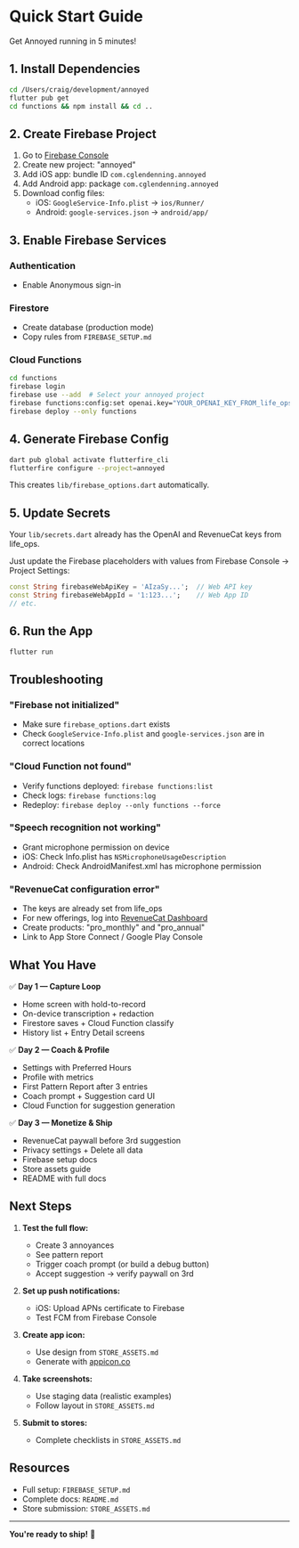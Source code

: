 # Quick Start Guide

Get Annoyed running in 5 minutes!

## 1. Install Dependencies

```bash
cd /Users/craig/development/annoyed
flutter pub get
cd functions && npm install && cd ..
```

## 2. Create Firebase Project

1. Go to [Firebase Console](https://console.firebase.google.com/)
2. Create new project: "annoyed"
3. Add iOS app: bundle ID `com.cglendenning.annoyed`
4. Add Android app: package `com.cglendenning.annoyed`
5. Download config files:
   - iOS: `GoogleService-Info.plist` → `ios/Runner/`
   - Android: `google-services.json` → `android/app/`

## 3. Enable Firebase Services

### Authentication
- Enable Anonymous sign-in

### Firestore
- Create database (production mode)
- Copy rules from `FIREBASE_SETUP.md`

### Cloud Functions
```bash
cd functions
firebase login
firebase use --add  # Select your annoyed project
firebase functions:config:set openai.key="YOUR_OPENAI_KEY_FROM_life_ops"
firebase deploy --only functions
```

## 4. Generate Firebase Config

```bash
dart pub global activate flutterfire_cli
flutterfire configure --project=annoyed
```

This creates `lib/firebase_options.dart` automatically.

## 5. Update Secrets

Your `lib/secrets.dart` already has the OpenAI and RevenueCat keys from life_ops.

Just update the Firebase placeholders with values from Firebase Console → Project Settings:

```dart
const String firebaseWebApiKey = 'AIzaSy...';  // Web API key
const String firebaseWebAppId = '1:123...';    // Web App ID
// etc.
```

## 6. Run the App

```bash
flutter run
```

## Troubleshooting

### "Firebase not initialized"
- Make sure `firebase_options.dart` exists
- Check `GoogleService-Info.plist` and `google-services.json` are in correct locations

### "Cloud Function not found"
- Verify functions deployed: `firebase functions:list`
- Check logs: `firebase functions:log`
- Redeploy: `firebase deploy --only functions --force`

### "Speech recognition not working"
- Grant microphone permission on device
- iOS: Check Info.plist has `NSMicrophoneUsageDescription`
- Android: Check AndroidManifest.xml has microphone permission

### "RevenueCat configuration error"
- The keys are already set from life_ops
- For new offerings, log into [RevenueCat Dashboard](https://app.revenuecat.com/)
- Create products: "pro_monthly" and "pro_annual"
- Link to App Store Connect / Google Play Console

## What You Have

✅ **Day 1 — Capture Loop**
- Home screen with hold-to-record
- On-device transcription + redaction
- Firestore saves + Cloud Function classify
- History list + Entry Detail screens

✅ **Day 2 — Coach & Profile**
- Settings with Preferred Hours
- Profile with metrics
- First Pattern Report after 3 entries
- Coach prompt + Suggestion card UI
- Cloud Function for suggestion generation

✅ **Day 3 — Monetize & Ship**
- RevenueCat paywall before 3rd suggestion
- Privacy settings + Delete all data
- Firebase setup docs
- Store assets guide
- README with full docs

## Next Steps

1. **Test the full flow:**
   - Create 3 annoyances
   - See pattern report
   - Trigger coach prompt (or build a debug button)
   - Accept suggestion → verify paywall on 3rd

2. **Set up push notifications:**
   - iOS: Upload APNs certificate to Firebase
   - Test FCM from Firebase Console

3. **Create app icon:**
   - Use design from `STORE_ASSETS.md`
   - Generate with [appicon.co](https://appicon.co)

4. **Take screenshots:**
   - Use staging data (realistic examples)
   - Follow layout in `STORE_ASSETS.md`

5. **Submit to stores:**
   - Complete checklists in `STORE_ASSETS.md`

## Resources

- Full setup: `FIREBASE_SETUP.md`
- Complete docs: `README.md`
- Store submission: `STORE_ASSETS.md`

---

**You're ready to ship!** 🚀







